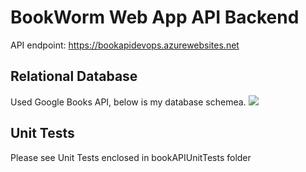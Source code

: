 # BookWorm Web App API Backend
API endpoint: https://bookapidevops.azurewebsites.net

## Relational Database
Used Google Books API, below is my database schemea.
<img src = "https://i.imgur.com/IyK73N8.jpg">

## Unit Tests
Please see Unit Tests enclosed in bookAPIUnitTests folder


